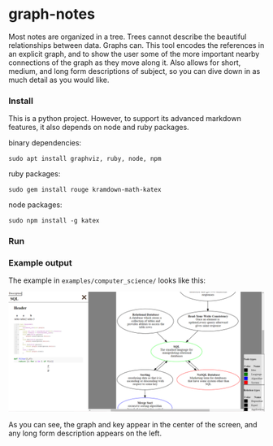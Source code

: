 # graph-notes

Most notes are organized in a tree. Trees cannot describe the beautiful relationships between data. Graphs can. This tool encodes the references in an explicit graph, and to show the user some of the more important nearby connections of the graph as they move along it. Also allows for short, medium, and long form descriptions of subject, so you can dive down in as much detail as you would like.

### Install

This is a python project. However, to support its advanced markdown features, it also depends on node and ruby packages.

binary dependencies:

    sudo apt install graphviz, ruby, node, npm

ruby packages:

    sudo gem install rouge kramdown-math-katex

node packages:

    sudo npm install -g katex


### Run


### Example output

The example in `examples/computer_science/` looks like this:

![screenshot](writeup_files/screenshot_info_graph.PNG)

As you can see, the graph and key appear in the center of the screen, and any long form description appears on the left.
